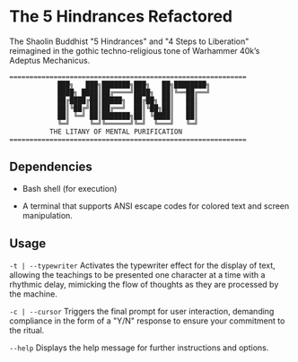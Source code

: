# The 5 Hindrances Refactored

The Shaolin Buddhist "5 Hindrances" and "4 Steps to Liberation" reimagined in the gothic techno-religious tone of Warhammer 40k’s Adeptus Mechanicus. 

```text
===========================================================
            ███╗   ███╗███████╗███╗   ██╗████████╗
            ████╗ ████║██╔════╝████╗  ██║╚══██╔══╝
            ██╔████╔██║█████╗  ██╔██╗ ██║   ██║   
            ██║╚██╔╝██║██╔══╝  ██║╚██╗██║   ██║   
            ██║ ╚═╝ ██║███████╗██║ ╚████║   ██║   
            ╚═╝     ╚═╝╚══════╝╚═╝  ╚═══╝   ╚═╝   
          THE LITANY OF MENTAL PURIFICATION
===========================================================
```

## Dependencies

- Bash shell (for execution)

- A terminal that supports ANSI escape codes for colored text and screen manipulation.

## Usage

`-t | --typewriter`
Activates the typewriter effect for the display of text, allowing the teachings to be presented one character at a time with a rhythmic delay, mimicking the flow of thoughts as they are processed by the machine.

`-c | --cursor`
Triggers the final prompt for user interaction, demanding compliance in the form of a "Y/N" response to ensure your commitment to the ritual.

`--help`
Displays the help message for further instructions and options.

